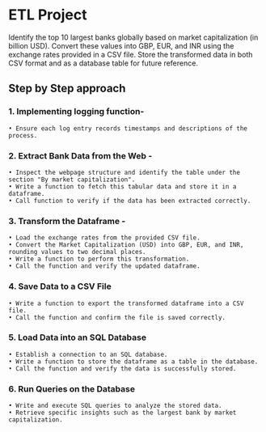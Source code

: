# ETL Project
Identify the top 10 largest banks globally based on market capitalization (in billion USD). Convert these values into GBP, EUR, and INR using the exchange rates provided in a CSV file. Store the transformed data in both CSV format and as a database table for future reference.

## Step by Step approach

### 1. Implementing logging function- 
    • Ensure each log entry records timestamps and descriptions of the process.

### 2. Extract Bank Data from the Web -
    • Inspect the webpage structure and identify the table under the section "By market capitalization".
    • Write a function to fetch this tabular data and store it in a dataframe.
    • Call function to verify if the data has been extracted correctly.

### 3. Transform the Dataframe -
    • Load the exchange rates from the provided CSV file.
    • Convert the Market Capitalization (USD) into GBP, EUR, and INR, rounding values to two decimal places.
    • Write a function to perform this transformation.
    • Call the function and verify the updated dataframe.

### 4. Save Data to a CSV File
    • Write a function to export the transformed dataframe into a CSV file.
    • Call the function and confirm the file is saved correctly.

### 5. Load Data into an SQL Database
    • Establish a connection to an SQL database.
    • Write a function to store the dataframe as a table in the database.
    • Call the function and verify the data is successfully stored.

### 6.  Run Queries on the Database
    • Write and execute SQL queries to analyze the stored data.
    • Retrieve specific insights such as the largest bank by market capitalization.
    
